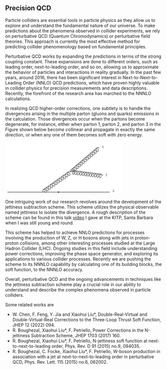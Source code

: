 ## Precision QCD

Particle colliders are essential tools in particle physics as they allow us to explore and understand the fundamental nature of our universe. To make predictions about the phenomena observed in collider experiments, we rely on perturbative QCD (Quantum Chromodynamics) or perturbative field theories. This approach is currently the most effective method for predicting collider phenomenology based on fundamental principles.

Perturbative QCD works by expanding the predictions in terms of the strong coupling constant. These expansions are done to different orders, such as leading order, next-to-leading order, and so on, allowing us to approximate the behavior of particles and interactions in reality gradually. In the past few years, around 2016, there has been significant interest in Next-to-Next-to-Leading Order (NNLO) QCD predictions, which have proven highly valuable in collider physics for precision measurements and data descriptions. Recently, the forefront of the research area has marched to the NNNLO calculations. 

In realizing QCD higher-order corrections, one subtlety is to handle the divergences arising in the multiple parton (gluons and quarks) emissions in the calculation. Those divergences occur when the partons become degenerate, for instance, either when parton 1, parton 2, and parton 3 in the Figure shown below become collinear and propagate in exactly the same direction, or when any one of them becomes soft with zero energy.    

 <img src="./feynman.png" width="375" height="167"> 

One intriguing work of our research revolves around the development of the jettiness subtraction scheme. This scheme utilizes the physical observable named jettiness to isolate the divergence. A rough description of the scheme can be found in this talk [video](http://s3-us-west-2.amazonaws.com/kitpcloud/lhc16/Liu_LHC16_KITP.mp4) I gave at the KITP, Santa Barbara when I was still young and round. 

This scheme has helped to achieve NNLO predictions for processes involving the production of W, Z, or H bosons along with jets in proton-proton collisions, among other interesting processes studied at the Large Hadron Collider (LHC). Ongoing studies in this field include understanding power corrections, improving the phase space generator, and exploring its applications to various collider processes. Recently we are pushing the scheme to its NNNLO capability by calculating one of its building blocks, the soft function, to the NNNLO accuracy. 

Overall, perturbative QCD and the ongoing advancements in techniques like the jettiness subtraction scheme play a crucial role in our ability to understand and describe the complex phenomena observed in particle colliders.




Some related works are
- W. Chen, F. Feng, Y. Jia and Xiaohui Liu*, Double-Real-Virtual and Double-Virtual-Real Corrections to the Three-Loop Thrust Soft Function, JHEP 12 (2022) 094. 
- R. Boughezal, Xiaohui Liu*, F. Petriello, Power Corrections in the N-jettiness Subtraction Scheme, JHEP 1703 (2017) 160.  
- R. Boughezal, Xiaohui Liu*, F. Petriello, N-jettiness soft function at next-to-next-to-leading order, Phys. Rev. D 91 (2015) no.9, 094035.  
- R. Boughezal, C. Focke, Xiaohui Liu*, F. Petriello, W-boson production in association with a jet at next-to-next-to-leading order in perturbative QCD, Phys. Rev. Lett. 115 (2015) no.6, 062002.  
